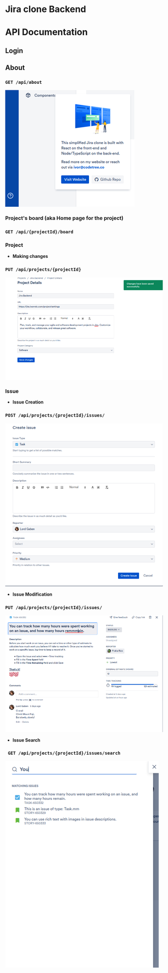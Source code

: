 # Jira clone Backend 
# API Documentation

## Login 
## About 
### `GET /api/about` 
![Api info](./screenDocs/about.png)

### Project's board (aka Home page for the project) 

### `GET /api/{projectId}/board`

### Project 

* **Making changes** 
### `PUT /api/projects/{projectId}`

![Modifying project](./screenDocs/ProjectUpdate.png)
### Issue

* **Issue Creation**
### `POST /api/projects/{projectId}/issues/`

![Create new Issue](./screenDocs/IssueCreation.png)

* **Issue Modification** 
### `PUT /api/projects/{projectId}/issues/`

![Modify Issue](./screenDocs/IssueModification.png)

* **Issue Search** 
### ` GET /api/projects/{projectId}/issues/search`

![Search an Issue](./screenDocs/IssueSearch.png)


